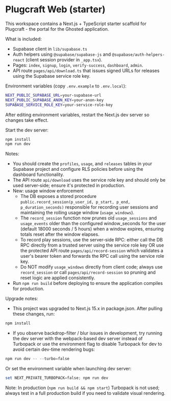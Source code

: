 # Plugcraft Web (starter)

This workspace contains a Next.js + TypeScript starter scaffold for Plugcraft - the portal for the Ghosted application.

What is included:
- Supabase client in `lib/supabase.ts`
- Auth helpers using `@supabase/supabase-js` and `@supabase/auth-helpers-react` (client session provider in `_app.tsx`).
- Pages: `index`, `signup`, `login`, `verify-success`, `dashboard`, `admin`.
- API route `pages/api/download.ts` that issues signed URLs for releases using the Supabase service role key.

Environment variables (copy `.env.example` to `.env.local`):

```bash
NEXT_PUBLIC_SUPABASE_URL=your-supabase-url
NEXT_PUBLIC_SUPABASE_ANON_KEY=your-anon-key
SUPABASE_SERVICE_ROLE_KEY=your-service-role-key
```

After editing environment variables, restart the Next.js dev server so changes take effect.

Start the dev server:

```powershell
npm install
npm run dev
```

Notes:
- You should create the `profiles`, `usage`, and `releases` tables in your Supabase project and configure RLS policies before using the dashboard functionality.
- The API route `api/download` uses the service role key and should only be used server-side; ensure it's protected in production.
- New: usage window enforcement
  - The DB exposes a stored procedure `public.record_session(p_user_id, p_start, p_end, p_duration_seconds)` responsible for recording user sessions and maintaining the rolling usage window (`usage_windows`).
  - The `record_session` function now prunes old `usage_sessions` and `usage_events` older than the configured window_seconds for the user (default 18000 seconds / 5 hours) when a window expires, ensuring totals reset after the window elapses.
  - To record play sessions, use the server-side RPC: either call the DB RPC directly from a trusted server using the service role key OR use the protected API route `pages/api/record-session` which validates a user's bearer token and forwards the RPC call using the service role key.
  - Do NOT modify `usage_windows` directly from client code; always use `record_session` or call `pages/api/record-session` so pruning and reset logic are applied consistently.
- Run `npm run build` before deploying to ensure the application compiles for production.

Upgrade notes:
- This project was upgraded to Next.js 15.x in package.json. After pulling these changes, run:

```powershell
npm install
```

- If you observe backdrop-filter / blur issues in development, try running the dev server with the webpack-based dev server instead of Turbopack or use the environment flag to disable Turbopack for dev to avoid certain dev-time rendering bugs:

```powershell
npm run dev -- --turbo=false
```

Or set the environment variable when launching dev server:

```powershell
set NEXT_PRIVATE_TURBOPACK=false; npm run dev
```

Note: In production (`npm run build && npm start`) Turbopack is not used; always test in a full production build if you need to validate visual rendering.
